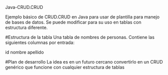 Java-CRUD.CRUD

Ejemplo básico de CRUD.CRUD en Java para usar de plantilla para manejo de bases de datos.
Se puede modificar para su uso en tablas con estructura diferente.

#Estructura de la tabla
Una tabla de nombres de personas.
Contiene las siguientes columnas por entrada:

id nombre apellido

#Plan de desarrollo
La idea es en un futuro cercano convertirlo en un CRUD genérico que funcione con cualquier estructura de tablas